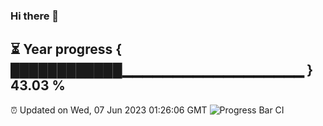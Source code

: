 ### Hi there 👋
⏳ Year progress { ████████████▁▁▁▁▁▁▁▁▁▁▁▁▁▁▁▁▁▁ } 43.03 %
---
⏰ Updated on Wed, 07 Jun 2023 01:26:06 GMT
![Progress Bar CI](https://github.com/liununu/liununu/workflows/Progress%20Bar%20CI/badge.svg)
